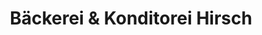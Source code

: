 ---
title: "Bäckerei & Konditorei Hirsch"
url: /rossleben-wiehe/baeckerei-und-konditorei-hirsch/
shop: Bäckerei
---